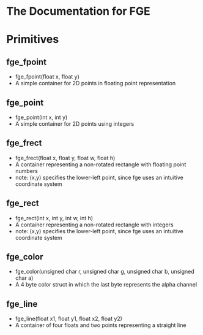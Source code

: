 # The Documentation for FGE
# Primitives 
## fge_fpoint 
* fge_fpoint(float x, float y)
* A simple container for 2D points in floating point representation
## fge_point
* fge_point(int x, int y)
* A simple container for 2D points using integers
## fge_frect 
* fge_frect(float x, float y, float w, float h)
* A container representing a non-rotated rectangle with floating point numbers
* note: (x,y) specifies the lower-left point, since fge uses an intuitive coordinate system
## fge_rect 
* fge_rect(int x, int y, int w, int h)
* A container representing a non-rotated rectangle with integers
* note: (x,y) specifies the lower-left point, since fge uses an intuitive coordinate system
## fge_color 
* fge_color(unsigned char r, unsigned char g, unsigned char b, unsigned char a)
* A 4 byte color struct in which the last byte represents the alpha channel
## fge_line 
* fge_line(float x1, float y1, float x2, float y2)
* A container of four floats and two points representing a straight line
